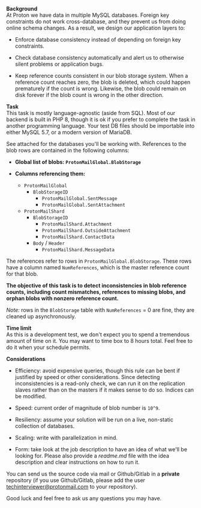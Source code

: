 **Background**  
At Proton we have data in multiple MySQL databases. Foreign key constraints do not work cross-database, and they prevent
us from doing online schema changes. As a result, we design our application layers to:

- Enforce database consistency instead of depending on foreign key constraints.

- Check database consistency automatically and alert us to otherwise silent problems or application bugs.

- Keep reference counts consistent in our blob storage system. When a reference count reaches zero, the blob is deleted,
  which could happen prematurely if the count is wrong. Likewise, the blob could remain on disk forever if the blob
  count is wrong in the other direction.

**Task**  
This task is mostly language-agnostic (aside from SQL). Most of our backend is built in PHP 8, though it is ok if you
prefer to complete the task in another programming language. Your test DB files should be importable into either MySQL
5.7, or a modern version of MariaDB.

See attached for the databases you'll be working with. References to the blob rows are contained in the following
columns:  

- **Global list of blobs: `ProtonMailGlobal.BlobStorage`**

- **Columns referencing them:**
  - `ProtonMailGlobal`
    - `BlobStorageID`
      - `ProtonMailGlobal.SentMessage`
      - `ProtonMailGlobal.SentAttachment`
  - `ProtonMailShard`
    - `BlobStorageID`
      - `ProtonMailShard.Attachment`
      - `ProtonMailShard.OutsideAttachment`
      - `ProtonMailShard.ContactData`
    - `Body` / `Header`
      - `ProtonMailShard.MessageData`

The references refer to rows in `ProtonMailGlobal.BlobStorage`. These rows have a column named `NumReferences`, which is
the master reference count for that blob.

**The objective of this task is to detect inconsistencies in blob reference counts, including count mismatches,
references to missing blobs, and orphan blobs with nonzero reference count.**

_Note:_ rows in the `BlobStorage` table with `NumReferences` = 0 are fine, they are cleaned up asynchronously.

**Time limit**  
As this is a development test, we don't expect you to spend a tremendous amount of time on it. You may want to time box
to 8 hours total. Feel free to do it when your schedule permits.

**Considerations**

- Efficiency: avoid expensive queries, though this rule can be bent if justified by speed or other considerations. Since
  detecting inconsistencies is a read-only check, we can run it on the replication slaves rather than on the masters if
  it makes sense to do so. Indices can be modified.

- Speed: current order of magnitude of blob number is `10^9`.

- Resiliency: assume your solution will be run on a live, non-static collection of databases.

- Scaling: write with parallelization in mind.

- Form: take look at the job description to have an idea of what we'll be looking for. Please also provide a _readme.md_
  file with the idea description and clear instructions on how to run it.

You can send us the source code via mail or Github/Gitlab in a **private** repository (if you use Github/Gitlab, please
add the user [techinterviewer@protonmail.com](mailto:techinterviewer@protonmail.com) to your repository).

Good luck and feel free to ask us any questions you may have.
